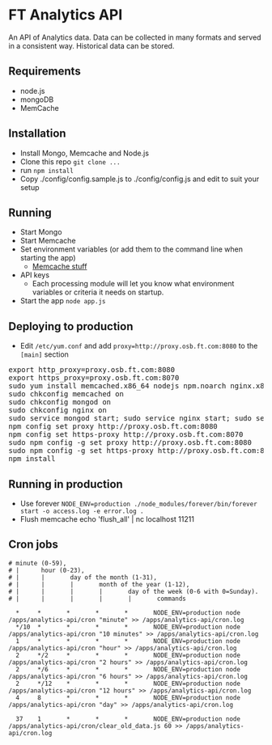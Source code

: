 FT Analytics API
================

An API of Analytics data. Data can be collected in many formats and served in a consistent way. Historical data can be stored.

Requirements
------------
- node.js
- mongoDB
- MemCache

Installation
------------
- Install Mongo, Memcache and Node.js
- Clone this repo `git clone ...`
- run `npm install`
- Copy ./config/config.sample.js to ./config/config.js and edit to suit your setup

Running
-------
- Start Mongo
- Start Memcache
- Set environment variables (or add them to the command line when starting the app)
  - [Memcache stuff](https://github.com/alevy/memjs#configuration)
- API keys
  - Each processing module will let you know what environment variables or criteria it needs on startup.
- Start the app `node app.js`

Deploying to production
-----------------------
- Edit `/etc/yum.conf` and add `proxy=http://proxy.osb.ft.com:8080` to the `[main]` section
<pre>
export http_proxy=proxy.osb.ft.com:8080
export https_proxy=proxy.osb.ft.com:8070
sudo yum install memcached.x86_64 nodejs npm.noarch nginx.x86_64 git make ruby rubygems.noarch mongodb-server.x86_64 mongoose-devel.x86_64 mongodb.x86_64
sudo chkconfig memcached on
sudo chkconfig mongod on
sudo chkconfig nginx on
sudo service mongod start; sudo service nginx start; sudo service memcached start
npm config set proxy http://proxy.osb.ft.com:8080
npm config set https-proxy http://proxy.osb.ft.com:8070
sudo npm config -g set proxy http://proxy.osb.ft.com:8080
sudo npm config -g set https-proxy http://proxy.osb.ft.com:8070
npm install
</pre>

Running in production
---------------------
- Use forever `NODE_ENV=production ./node_modules/forever/bin/forever start -o access.log -e error.log .`
- Flush memcache echo 'flush_all' | nc localhost 11211

Cron jobs
---------
```
# minute (0-59),
# |      hour (0-23),
# |      |       day of the month (1-31),
# |      |       |       month of the year (1-12),
# |      |       |       |       day of the week (0-6 with 0=Sunday).
# |      |       |       |       |       commands

  *     *       *       *       *       NODE_ENV=production node /apps/analytics-api/cron "minute" >> /apps/analytics-api/cron.log
  */10  *       *       *       *       NODE_ENV=production node /apps/analytics-api/cron "10 minutes" >> /apps/analytics-api/cron.log
  1     *       *       *       *       NODE_ENV=production node /apps/analytics-api/cron "hour" >> /apps/analytics-api/cron.log
  2     */2     *       *       *       NODE_ENV=production node /apps/analytics-api/cron "2 hours" >> /apps/analytics-api/cron.log
  2     */6     *       *       *       NODE_ENV=production node /apps/analytics-api/cron "6 hours" >> /apps/analytics-api/cron.log
  2     */12    *       *       *       NODE_ENV=production node /apps/analytics-api/cron "12 hours" >> /apps/analytics-api/cron.log
  4     8       *       *       *       NODE_ENV=production node /apps/analytics-api/cron "day" >> /apps/analytics-api/cron.log

  37    1       *       *       *       NODE_ENV=production node /apps/analytics-api/cron/clear_old_data.js 60 >> /apps/analytics-api/cron.log
```
